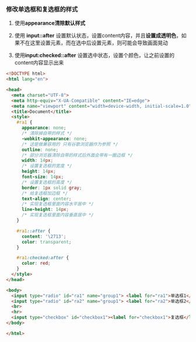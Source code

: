 ### 修改单选框和复选框的样式

1. 使用**appearance清除默认样式**

2. 使用 **input::after** 设置默认状态，设置content内容，并且**设置成透明色**，如果不在这里设置元素，而在选中后设置元素，则可能会导致画面晃动

3. 使用**input:checked::after** 设置选中状态，设置个颜色，让之前设置的content内容显示出来


```html
<!DOCTYPE html>
<html lang="en">

<head>
  <meta charset="UTF-8">
  <meta http-equiv="X-UA-Compatible" content="IE=edge">
  <meta name="viewport" content="width=device-width, initial-scale=1.0">
  <title>Document</title>
  <style>
    #ra1 {
      appearance: none;
      /* 清除掉自带的样式 */
      -webkit-appearance: none;
      /* 这是做兼容用的 只有谷歌浏览器作为参照 */
      outline: none;
      /* 部分浏览器清除自带的样式后外面会带有一圈边框 */
      width: 14px;
      /* 设置复选框的宽度 */
      height: 14px;
      font-size: 14px;
      /* 设置复选框的高度 */
      border: 1px solid gray;
      /* 给复选框加边框 */
      text-align: center;
      /* 实现复选框里面内容水平居中 */
      line-height: 14px;
      /* 实现复选框里面内容垂直居中 */
    }

    #ra1::after {
      content: '\2713';
      color: transparent;
    }

    #ra1:checked:after {
      color: red;
    }
  </style>
</head>

<body>
  <input type="radio" id="ra1" name="group1"> <label for="ra1">单选框1</label>
  <input type="radio" id="ra2" name="group1"> <label for="ra2">单选框2</label>
  <br>
  <hr>
  <input type="checkbox" id="checkbox1"><label for="checkbox1">复选框</label>
</body>

</html>
```

